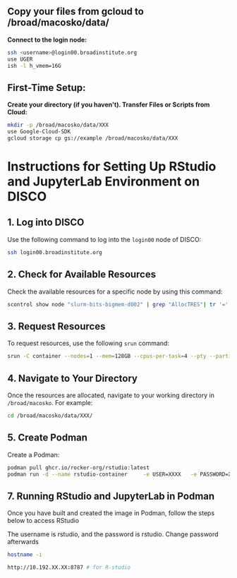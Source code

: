 ## Copy your files from gcloud to /broad/macosko/data/


**Connect to the login node:**
```bash
ssh <username>@login00.broadinstitute.org
use UGER
ish -l h_vmem=16G
```

## First-Time Setup:

 **Create your directory (if you haven't). Transfer Files or Scripts from Cloud:**

   ```bash
mkdir -p /broad/macosko/data/XXX
use Google-Cloud-SDK
gcloud storage cp gs://example /broad/macosko/data/XXX
   ```



# Instructions for Setting Up RStudio and JupyterLab Environment on DISCO

## 1. Log into DISCO

Use the following command to log into the `login00` node of DISCO:

```bash
ssh login00.broadinstitute.org
```

## 2. Check for Available Resources

Check the available resources for a specific node by using this command:

```bash
scontrol show node "slurm-bits-bigmem-d002" | grep "AllocTRES"| tr '=' '	'|tr ',' '	'| awk  '{cores=64-$3; mem=(3584-$5)/1024; print "Remaining cores: " cores "\nRemaining memory (TB):: " mem}'
```

## 3. Request Resources

To request resources, use the following `srun` command:

```bash
srun -C container --nodes=1 --mem=128GB --cpus-per-task=4 --pty --partition=hpcx_macosko --time=02:00:00 /bin/bash
```

## 4. Navigate to Your Directory

Once the resources are allocated, navigate to your working directory in `/broad/macosko`. For example:

```bash
cd /broad/macosko/data/XXX/
```

## 5. Create Podman

Create a  Podman:

```bash
podman pull ghcr.io/rocker-org/rstudio:latest
podman run -d --name rstudio-container     -e USER=XXXX   -e PASSWORD=XXXX     -e DEFAULT_USER=XXX     -p 8787:8787     docker.io/rocker/rstudio:latest

```



## 7. Running RStudio and JupyterLab in Podman

Once you have built and created the image in Podman, follow the steps below to access RStudio 

The username is rstudio, and the password is rstudio. 
Change password afterwards


```bash
hostname -i

http://10.192.XX.XX:8787 # for R-studio

   ```



